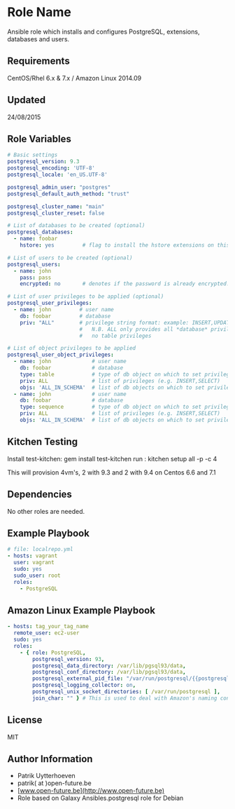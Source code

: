 Role Name
========

Ansible role which installs and configures PostgreSQL, extensions, databases and users.

Requirements
------------

CentOS/Rhel 6.x & 7.x / Amazon Linux 2014.09

Updated
-------
24/08/2015

Role Variables
--------------
```yaml
# Basic settings
postgresql_version: 9.3
postgresql_encoding: 'UTF-8'
postgresql_locale: 'en_US.UTF-8'

postgresql_admin_user: "postgres"
postgresql_default_auth_method: "trust"

postgresql_cluster_name: "main"
postgresql_cluster_reset: false

# List of databases to be created (optional)
postgresql_databases:
  - name: foobar
    hstore: yes         # flag to install the hstore extensions on this database (yes/no)

# List of users to be created (optional)
postgresql_users:
  - name: john
    pass: pass
    encrypted: no       # denotes if the password is already encrypted.

# List of user privileges to be applied (optional)
postgresql_user_privileges:
  - name: john         # user name
    db: foobar         # database
    priv: "ALL"        # privilege string format: example: INSERT,UPDATE/table:SELECT/anothertable:ALL
                       #   N.B. ALL only provides all *database* privileges, but
                       #   no table privileges

# List of object privileges to be applied
postgresql_user_object_privileges:
  - name: john             # user name
    db: foobar             # database
    type: table            # type of db object on which to set privilege
    priv: ALL              # list of privileges (e.g. INSERT,SELECT)
    objs: 'ALL_IN_SCHEMA'  # list of db objects on which to set privilege
  - name: john             # user name
    db: foobar             # database
    type: sequence         # type of db object on which to set privilege
    priv: ALL              # list of privileges (e.g. INSERT,SELECT)
    objs: 'ALL_IN_SCHEMA'  # list of db objects on which to set privilege
```

Kitchen Testing
---------------
Install test-kitchen: gem install test-kitchen
run : kitchen setup all -p -c 4

This will provision 4vm's, 2 with 9.3 and 2 with 9.4 on Centos 6.6 and 7.1




Dependencies
------------

No other roles are needed.

Example Playbook
-------------------------
```yaml
# file: localrepo.yml
- hosts: vagrant
  user: vagrant
  sudo: yes
  sudo_user: root
  roles:
    - PostgreSQL
```

Amazon Linux Example Playbook
-----------------------------
```yaml
- hosts: tag_your_tag_name
  remote_user: ec2-user
  sudo: yes
  roles:
    - { role: PostgreSQL,
        postgresql_version: 93,
        postgresql_data_directory: /var/lib/pgsql93/data,
        postgresql_conf_directory: /var/lib/pgsql93/data,
        postgresql_external_pid_file: "/var/run/postgresql/{{postgresql_version}}-{{postgresql_cluster_name}}.pid",
        postgresql_logging_collector: on,
        postgresql_unix_socket_directories: [ /var/run/postgresql ],
        join_char: "" } # This is used to deal with Amazon's naming convention for the postgreSQL service
```

License
-------

MIT

Author Information
------------------

* Patrik Uytterhoeven
* patrik( at )open-future.be
* [www.open-future.be](http://www.open-future.be)
* Role based on Galaxy Ansibles.postgresql role for Debian
